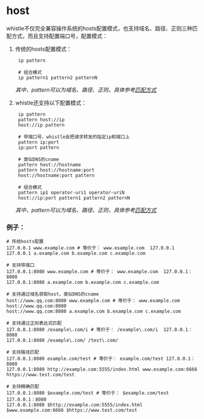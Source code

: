 # host
whistle不仅完全兼容操作系统的hosts配置模式，也支持域名、路径、正则三种匹配方式，而且支持配置端口号，配置模式：

1. 传统的hosts配置模式：

		ip pattern
		
		# 组合模式
		ip pattern1 pattern2 patternN

	*其中，pattern可以为域名、路径、正则，具体参考[匹配方式](pattern.html)*

2. whistle还支持以下配置模式：

		ip pattern
		pattern host://ip
		host://ip pattern
		
		# 带端口号，whistle会把请求转发的指定ip和端口上
		pattern ip:port
		ip:port pattern
	
		# 类似DNS的cname
		pattern host://hostname
		pattern host://hostname:port
		host://hostname:port pattern
		
		# 组合模式
		pattern ip1 operator-uri1 operator-uriN
		host://ip:port pattern1 pattern2 patternN
		
	*其中，pattern可以为域名、路径、正则，具体参考[匹配方式](pattern.html)*
		
### 例子：
	
	# 传统hosts配置
	127.0.0.1 www.example.com # 等价于： www.example.com  127.0.0.1
	127.0.0.1 a.example.com b.example.com c.example.com

	# 支持带端口
	127.0.0.1:8080 www.example.com # 等价于： www.example.com  127.0.0.1：8080
	127.0.0.1:8080 a.example.com b.example.com c.example.com

	# 支持通过域名获取host，类似DNS的cname
	host://www.qq.com:8080 www.example.com # 等价于： www.example.com  host://www.qq.com:8080
	host://www.qq.com:8080 a.example.com b.example.com c.example.com

	# 支持通过正则表达式匹配
	127.0.0.1:8080 /example\.com/i # 等价于： /example\.com/i  127.0.0.1：8080
	127.0.0.1:8080 /example\.com/ /test\.com/

	# 支持路径匹配
	127.0.0.1:8080 example.com/test # 等价于： example.com/test 127.0.0.1：8080
	127.0.0.1:8080 http://example.com:5555/index.html www.example.com:6666 https://www.test.com/test

	# 支持精确匹配
	127.0.0.1:8080 $example.com/test # 等价于： $example.com/test 127.0.0.1：8080
	127.0.0.1:8080 $http://example.com:5555/index.html $www.example.com:6666 $https://www.test.com/test
	
	
